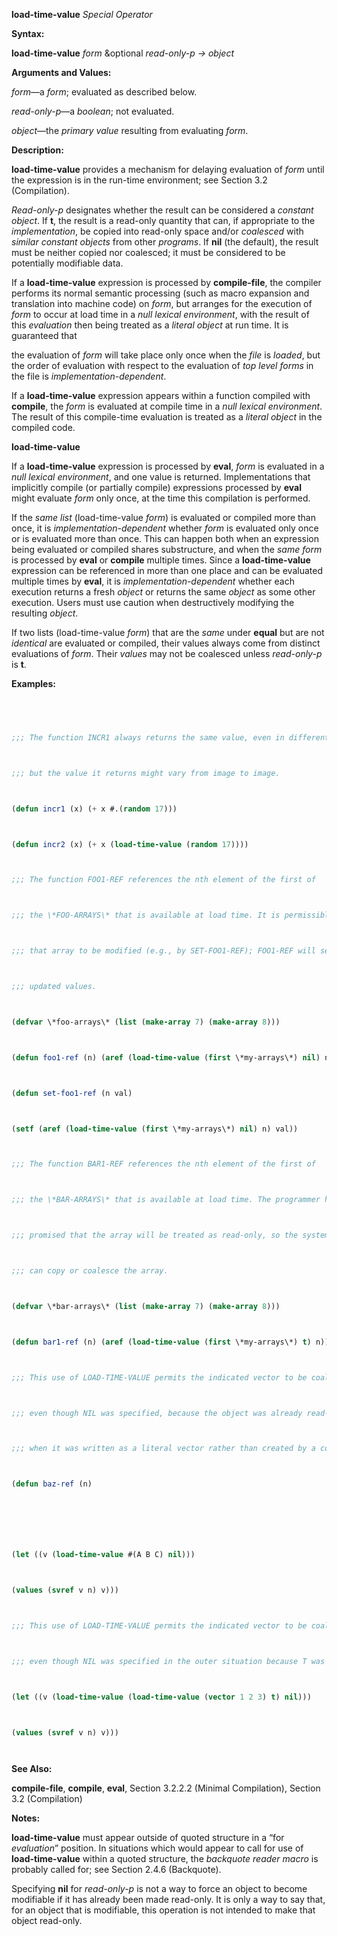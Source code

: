 **load-time-value** *Special Operator* 



**Syntax:** 



**load-time-value** *form* &amp;optional *read-only-p → object* 



**Arguments and Values:** 



*form*—a *form*; evaluated as described below. 



*read-only-p*—a *boolean*; not evaluated. 



*object*—the *primary value* resulting from evaluating *form*. 



**Description:** 



**load-time-value** provides a mechanism for delaying evaluation of *form* until the expression is in the run-time environment; see Section 3.2 (Compilation). 



*Read-only-p* designates whether the result can be considered a *constant object*. If **t**, the result is a read-only quantity that can, if appropriate to the *implementation*, be copied into read-only space and/or *coalesced* with *similar constant objects* from other *programs*. If **nil** (the default), the result must be neither copied nor coalesced; it must be considered to be potentially modifiable data. 



If a **load-time-value** expression is processed by **compile-file**, the compiler performs its normal semantic processing (such as macro expansion and translation into machine code) on *form*, but arranges for the execution of *form* to occur at load time in a *null lexical environment*, with the result of this *evaluation* then being treated as a *literal object* at run time. It is guaranteed that 



the evaluation of *form* will take place only once when the *file* is *loaded*, but the order of evaluation with respect to the evaluation of *top level forms* in the file is *implementation-dependent*. 



If a **load-time-value** expression appears within a function compiled with **compile**, the *form* is evaluated at compile time in a *null lexical environment*. The result of this compile-time evaluation is treated as a *literal object* in the compiled code.  







**load-time-value** 



If a **load-time-value** expression is processed by **eval**, *form* is evaluated in a *null lexical environment*, and one value is returned. Implementations that implicitly compile (or partially compile) expressions processed by **eval** might evaluate *form* only once, at the time this compilation is performed. 



If the *same list* (load-time-value *form*) is evaluated or compiled more than once, it is *implementation-dependent* whether *form* is evaluated only once or is evaluated more than once. This can happen both when an expression being evaluated or compiled shares substructure, and when the *same form* is processed by **eval** or **compile** multiple times. Since a **load-time-value** expression can be referenced in more than one place and can be evaluated multiple times by **eval**, it is *implementation-dependent* whether each execution returns a fresh *object* or returns the same *object* as some other execution. Users must use caution when destructively modifying the resulting *object*. 



If two lists (load-time-value *form*) that are the *same* under **equal** but are not *identical* are evaluated or compiled, their values always come from distinct evaluations of *form*. Their *values* may not be coalesced unless *read-only-p* is **t**. 



**Examples:**
```lisp
 



;;; The function INCR1 always returns the same value, even in different images. ;;; The function INCR2 always returns the same value in a given image, 



;;; but the value it returns might vary from image to image. 



(defun incr1 (x) (+ x #.(random 17))) 



(defun incr2 (x) (+ x (load-time-value (random 17)))) 



;;; The function FOO1-REF references the nth element of the first of 



;;; the \*FOO-ARRAYS\* that is available at load time. It is permissible for 



;;; that array to be modified (e.g., by SET-FOO1-REF); FOO1-REF will see the 



;;; updated values. 



(defvar \*foo-arrays\* (list (make-array 7) (make-array 8))) 



(defun foo1-ref (n) (aref (load-time-value (first \*my-arrays\*) nil) n)) 



(defun set-foo1-ref (n val) 



(setf (aref (load-time-value (first \*my-arrays\*) nil) n) val)) 



;;; The function BAR1-REF references the nth element of the first of 



;;; the \*BAR-ARRAYS\* that is available at load time. The programmer has 



;;; promised that the array will be treated as read-only, so the system 



;;; can copy or coalesce the array. 



(defvar \*bar-arrays\* (list (make-array 7) (make-array 8))) 



(defun bar1-ref (n) (aref (load-time-value (first \*my-arrays\*) t) n)) 



;;; This use of LOAD-TIME-VALUE permits the indicated vector to be coalesced 



;;; even though NIL was specified, because the object was already read-only 



;;; when it was written as a literal vector rather than created by a constructor. ;;; User programs must treat the vector v as read-only. 



(defun baz-ref (n)  







(let ((v (load-time-value #(A B C) nil))) 



(values (svref v n) v))) 



;;; This use of LOAD-TIME-VALUE permits the indicated vector to be coalesced 



;;; even though NIL was specified in the outer situation because T was specified ;;; in the inner situation. User programs must treat the vector v as read-only. (defun baz-ref (n) 



(let ((v (load-time-value (load-time-value (vector 1 2 3) t) nil))) 



(values (svref v n) v))) 




```
**See Also:** 



**compile-file**, **compile**, **eval**, Section 3.2.2.2 (Minimal Compilation), Section 3.2 (Compilation) 



**Notes:** 



**load-time-value** must appear outside of quoted structure in a “for *evaluation*” position. In situations which would appear to call for use of **load-time-value** within a quoted structure, the *backquote reader macro* is probably called for; see Section 2.4.6 (Backquote). 



Specifying **nil** for *read-only-p* is not a way to force an object to become modifiable if it has already been made read-only. It is only a way to say that, for an object that is modifiable, this operation is not intended to make that object read-only. 



